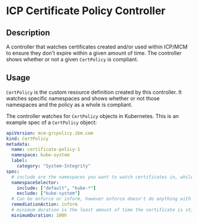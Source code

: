 # ICP Certificate Policy Controller
## Description
A controller that watches certificates created and/or used within ICP/MCM to ensure they don't expire within a given amount of time. The controller shows whether or not a given `CertPolicy` is compliant.

## Usage
`CertPolicy` is the custom resource definition created by this controller. It watches specific namespaces and shows whether or not those namespaces and the policy as a whole is compliant.

The controller watches for `CertPolicy` objects in Kubernetes. This is an example spec of a `CertPolicy` object:

```yaml
apiVersion: mcm-grcpolicy.ibm.com
kind: CertPolicy
metadata:
  name: certificate-policy-1
  namespace: kube-system
  label:
    category: "System-Integrity"
spec:
  # include are the namespaces you want to watch certificates in, while exclude are the namespaces you explicitly do not want to watch
  namespaceSelector:
    include: ["default", "kube-*"]
    exclude: ["kube-system"]
  # Can be enforce or inform, however enforce doesn't do anything with regards to this controller
  remediationAction: inform
  # minimum duration is the least amount of time the certificate is still valid before it is considered non-compliant
  minimumDuration: 100h
```
